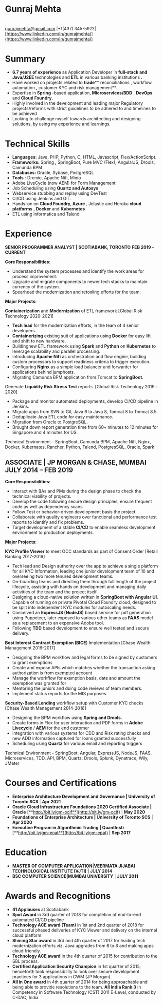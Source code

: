 # Gunraj Mehta
#
gunrajmehta@gmail.com |+1(437) 345-5922[|](https://www.linkedin.com/in/gunrajmehta/)[https://www.linkedin.com/in/gunrajmehta/](https://www.linkedin.com/in/gunrajmehta/)

# Summary

- **6.7 years of experience** as Application Developer in **full-stack and Java/J2EE** technologies and **ETL** in various banking institutions **.**
- Have worked on projects related to **trade**** reconciliations **,** workflow automation **,** customer KYC and risk management**.
- Expertise in **Spring** -based application, **Microservices/BDD** , **DevOps** and **Cloud Foundry**.
- Highly involved in the development and leading major Regulatory projects/reforms with strict guidelines to be adhered to and timelines to be achieved
- Looking to challenge myself towards architecting and designing solutions, by using my experience and learnings.

# Technical Skills

- **Languages:** Java, PHP, Python, C, HTML, Javascript, Flex/ActionScript.
- **Frameworks:** Spring **,** SpringBoot, Pure MVC (Flex), AngularJS, Drools, Camunda BPM
- **Databases:** Oracle, Sybase, PostgreSQL
- **Tools** : Dremio, Apache Nifi, Minio
- Adobe LiveCycle (now AEM) for Form Management
- Job Scheduling using **Quartz and Autosys**
- Webservice stubbing and replay using DevTest
- CI/CD using Jenkins and GIT.
- Hands-on on **Cloud Foundry, Azure** , Jelastic and Heroku **cloud platforms** , **Docker** and **Kubernetes**
- ETL using Informatica and Talend

# Experience

**SENIOR PROGRAMMER ANALYST**  **| SCOTIABANK, TORONTO**  **FEB 2019 – CURRENT**

**Core Responsibilities:**

- Understand the system processes and identify the work areas for process improvement.
- Upgrade and migrate components to newer tech stacks to maintain currency of the system.
- Spearhead the modernization and retooling efforts for the team.

**Major Projects:**

**Containerization** and **Modernization** of ETL framework [Global Risk Technology 2020-2021]

- **Tech lead** for the modernization efforts, in the team of 4 senior developers.
- **Containerizing** existing suit of applications using **Docker** for easy lift and shift to new hardware.
- Buildingnew ETL framework using **Spark** and **Python** on **Kubernetes** to leverage scalability and parallel processing.
- Introducing **Apache Nifi** as orchestration and flow engine, building custom processors to support readiness criteria to trigger execution.
- Configuring **Nginx** as a simple load balancer and forwarder for applications behind jumphosts.
- Migrating Camunda BPM application from Tomcat to **SpringBoot.**

Generate **Liquidity Risk Stress Test** reports. [Global Risk Technology 2019 **-** 2020]

- Package and monitor automated deployments, develop CI/CD pipeline in Jenkins.
- Migrate apps from SVN to Git, Java 6 to Java 8, Tomcat 8 to Tomcat 8.5.
- Deduplicate Java ETL code for easy maintenance.
- Migration from Oracle to PostgreSQL.
- Brought down report generation time from 60+ minutes to 12 minutes for Singapore and 4 minutes for US.

Technical Environment - SpringBoot, Camunda BPM, Apache Nifi, Nginx, Docker, Kubernates, Rancher, Python, Talend, PostgresSQL, Oracle, Spark

## ASSOCIATE | JP MORGAN &amp; CHASE, MUMBAI JULY 2014 – FEB 2019

**Core Responsibilities:**

- Interact with BAs and PMs during the design phase to check the technical viability of projects.
- Develop the code following secure design principles, ensure frequent code as well as dependency scans
- Follow Test or behavior-driven development basis the project.
- Collaborate with quality engineers over functional and performance test reports to identify and fix problems.
- Target development of a stable **CI/CD** to enable seamless development environment to production deployments.

**Major Projects:**

**KYC Profile Viewer** to meet OCC standards as part of Consent Order [Retail Banking 2017-2019]

- Tech lead and Design authority over the app to achieve a single platform for all KYC Information, leading one junior development team of 10 and overseeing two more tenured development teams.
- On-boarding teams and directing them through full length of the project lifecycle, assisting with hands on development and managing daily activities of the team and the project itself.
- Designing a cloud-native solution written in **SpringBoot with Angular UI**. Capable of running on private Pivotal Cloud Foundry cloud, designed to be split into independent KYC modules for autoscaling needs.
- Conceived an **ExpressJS (NodeJS)** based service for pdf generation using Puppeteer, later exposed to various other teams as **FAAS** model as a replacement to an expensive Adobe tool.
- Following **TDD** based development to ensure well tested and secure delivery.

**Best Interest Contract Exemption (BICE)** Implementation [Chase Wealth Management 2016-2017]

- Designing the BPM workflow and legal forms to be signed by customers to grant exemptions
- Create and expose APIs which matches whether the transaction asking authorization is from exempted account
- Manage the workflow for exemption basis, date and amount the exemption was granted for
- Mentoring the juniors and doing code reviews of team members.
- Implement status reports for the MIS purposes.

**Security-Based Lending** workflow setup with Customer KYC checks [Chase Wealth Management 2014-2016]

- Designing the BPM workflow using **Spring and Drools**.
- Create forms in Flex for user interaction and PDF forms in **Adobe Livecycle** / **AEM** for the end customer
- Integration with various systems for CDD and Risk rating checks and new ADD information captured for loans granted successfully
- Scheduling using **Quartz** for various email and reporting triggers

Technical Environment - SpringBoot, Angular, ExpressJS, NodeJS, FAAS, Microservices, TDD, API, BPM, Quartz, Drools, Splunk, Dynatrace, Wily, JMeter

# Courses and Certifications

- **Enterprise Architecture Development and Governance | University of Toronto SCS** | **Apr 2021** 
- **Oracle Cloud Infrastructure Foundations 2020 Certified Associate | Oracle** [**http://bit.ly/gm-ocif**](http://bit.ly/gm-ocif) | **May 2020** 
- **Foundations of Enterprise Architecture | University of Toronto SCS** | **Apr 2020** 
- **Executive Program in Algorithmic Trading | QuantInsti** [**http://bit.ly/gm-epat**](http://bit.ly/gm-epat) | **Sep 2017** 

# Education

- **MASTER OF COMPUTER APPLICATION|VEERMATA JIJABAI TECHNOLOGICAL INSTITUTE (VJTI)** | **JULY 2014** 
- **BSC COMPUTER SCIENCE|MUMBAI UNIVERSITY** | **JULY 2011** 

# Awards and Recognitions

- **41 Applauses** at Scotiabank
- **Spot Award** in 3rd quarter of 2018 for completion of end-to-end automated CI/CD pipeline
- **Technology ACE award (Team)** in 1st and 2nd quarter of 2018 for successful phased deliveries of KYC Viewer and delivery on the internal cloud platform
- **Shining Star award** in 3rd and 4th quarter of 2017 for leading tech modernization efforts viz. Java upgrades from 6 to 8 and making apps cloud friendly.
- **Technology ACE award** in the 4th quarter of 2015 for contribution to the SBL process.
- **Certified Application Security Champion** in 1st quarter of 2015, henceforth took responsibility to look over secure development practices for 3 applications in CWM (JP Morgan).
- **All in One award** in 4th quarter of 2014 for being approachable and being able to provide resolutions to the team. **All India Rank 3** in Competency in Software Technology (CST) 2011 E-Level, conducted by C-DAC, India
